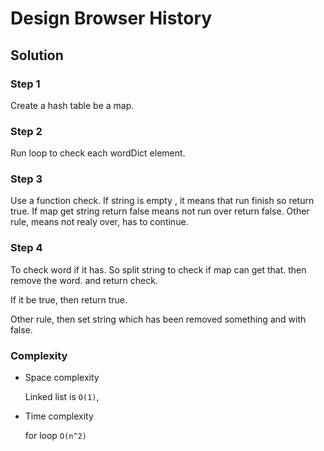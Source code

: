 # Design Browser History

## Solution

### Step 1

Create a hash table be a map.

### Step 2

Run loop to check each wordDict element.

### Step 3

Use a function check. If string is empty , it means that run finish so return true.
If map get string return false means not run over return false.
Other rule, means not realy over, has to continue.

### Step 4

To check word if it has. So split string to check if map can get that. then remove the word.
and return check.

If it be true, then return true.

Other rule, then set string which has been removed something and with false.

### Complexity

- Space complexity

  Linked list is `O(1)`,

- Time complexity

  for loop `O(n^2)`
